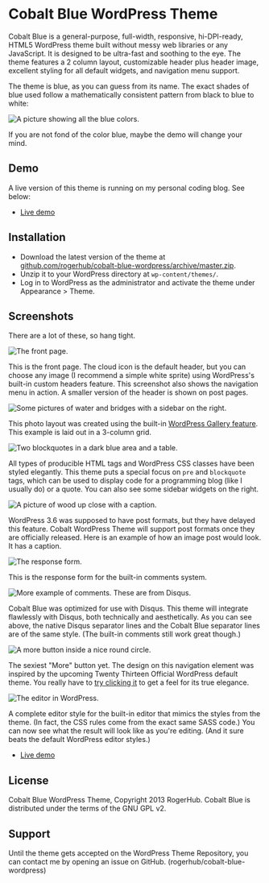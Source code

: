 Cobalt Blue WordPress Theme
===========================

Cobalt Blue is a general-purpose, full-width, responsive, hi-DPI-ready, HTML5 WordPress theme built without messy web libraries or any JavaScript. It is designed to be ultra-fast and soothing to the eye. The theme features a 2 column layout, customizable header plus header image, excellent styling for all default widgets, and navigation menu support.

The theme is blue, as you can guess from its name. The exact shades of blue used follow a mathematically consistent pattern from black to blue to white:

![A picture showing all the blue colors.](http://code.rogerhub.com/wp-content/uploads/sites/6/2013/07/cobalt-preview-1.png)

If you are not fond of the color blue, maybe the demo will change your mind.

Demo
----

A live version of this theme is running on my personal coding blog. See below:

 - [Live demo](http://code.rogerhub.com)

Installation
------------

 - Download the latest version of the theme at [github.com/rogerhub/cobalt-blue-wordpress/archive/master.zip](https://github.com/rogerhub/cobalt-blue-wordpress/archive/master.zip).
 - Unzip it to your WordPress directory at `wp-content/themes/`.
 - Log in to WordPress as the administrator and activate the theme under Appearance > Theme.

Screenshots
-----------

There are a lot of these, so hang tight.

![The front page.](https://code.rogerhub.com/wp-content/uploads/sites/6/2013/07/cobalt-preview-0.png)

This is the front page. The cloud icon is the default header, but you can choose any image (I recommend a simple white sprite) using WordPress's built-in custom headers feature. This screenshot also shows the navigation menu in action. A smaller version of the header is shown on post pages.

![Some pictures of water and bridges with a sidebar on the right.](http://code.rogerhub.com/wp-content/uploads/sites/6/2013/07/cobalt-preview-2.png)

This photo layout was created using the built-in [WordPress Gallery feature](http://codex.wordpress.org/The_WordPress_Gallery). This example is laid out in a 3-column grid.

![Two blockquotes in a dark blue area and a table.](http://code.rogerhub.com/wp-content/uploads/sites/6/2013/07/cobalt-preview-3.png)

All types of producible HTML tags and WordPress CSS classes have been styled elegantly. This theme puts a special focus on `pre` and `blockquote` tags, which can be used to display code for a programming blog (like I usually do) or a quote. You can also see some sidebar widgets on the right.

![A picture of wood up close with a caption.](http://code.rogerhub.com/wp-content/uploads/sites/6/2013/07/cobalt-preview-4.png)

WordPress 3.6 was supposed to have post formats, but they have delayed this feature. Cobalt WordPress Theme will support post formats once they are officially released. Here is an example of how an image post would look. It has a caption.

![The response form.](https://code.rogerhub.com/wp-content/uploads/sites/6/2013/07/cobalt-preview-6.5.png)

This is the response form for the built-in comments system.

![More example of comments. These are from Disqus.](http://code.rogerhub.com/wp-content/uploads/sites/6/2013/07/cobalt-preview-6.png)

Cobalt Blue was optimized for use with Disqus. This theme will integrate flawlessly with Disqus, both technically and aesthetically. As you can see above, the native Disqus separator lines and the Cobalt Blue separator lines are of the same style. (The built-in comments still work great though.)

![A more button inside a nice round circle.](https://code.rogerhub.com/wp-content/uploads/sites/6/2013/07/cobalt-preview-7.png)

The sexiest "More" button yet. The design on this navigation element was inspired by the upcoming Twenty Thirteen Official WordPress default theme. You really have to [try clicking it](http://code.rogerhub.com/) to get a feel for its true elegance.

![The editor in WordPress.](https://code.rogerhub.com/wp-content/uploads/sites/6/2013/07/cobalt-preview-8.png)

A complete editor style for the built-in editor that mimics the styles from the theme. (In fact, the CSS rules come from the exact same SASS code.) You can now see what the result will look like as you're editing. (And it sure beats the default WordPress editor styles.)

 - [Live demo](http://code.rogerhub.com)

License
-------

Cobalt Blue WordPress Theme, Copyright 2013 RogerHub. Cobalt Blue is distributed under the terms of the GNU GPL v2. 

Support
-------

Until the theme gets accepted on the WordPress Theme Repository, you can contact me by opening an issue on GitHub. (rogerhub/cobalt-blue-wordpress)
